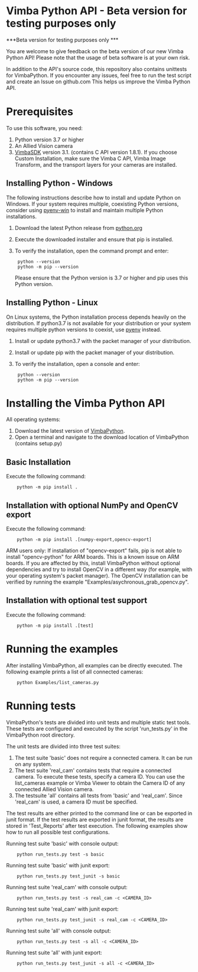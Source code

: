 Vimba Python API - Beta version for testing purposes only
===============

***Beta version for testing purposes only ***

You are welcome to give feedback on the beta version of our new Vimba Python API!
Please note that the usage of beta software is at your own risk.

In addition to the API's source code, this repository also contains unittests for VimbaPython.
If you encounter any issues, feel free to run the test script and create an Issue on github.com
This helps us improve the Vimba Python API.


Prerequisites
===============
To use this software, you need:

1. Python version 3.7 or higher
2. An Allied Vision camera
3. [VimbaSDK](https://www.alliedvision.com/en/products/software.html) version 3.1. (contains C API version 1.8.1).
If you choose Custom Installation, make sure the Vimba C API, Vimba Image Transform, and the transport layers for your cameras are installed.

Installing Python - Windows
---------------
The following instructions describe how to install and update Python on Windows. If your system requires
multiple, coexisting Python versions, consider using [pyenv-win](https://github.com/pyenv-win/pyenv-win)
to install and maintain multiple Python installations.

1. Download the latest Python release from [python.org](https://www.python.org/downloads/windows/)
2. Execute the downloaded installer and ensure that pip is installed.
3. To verify the installation, open the command prompt and enter:

        python --version
        python -m pip --version

    Please ensure that the Python version is 3.7 or higher and pip uses this Python version.


Installing Python - Linux
---------------
On Linux systems, the Python installation process depends heavily on the distribution. If python3.7
is not available for your distribution or your system requires multiple python versions
to coexist, use [pyenv](https://realpython.com/intro-to-pyenv/) instead.

1. Install or update python3.7 with the packet manager of your distribution.
2. Install or update pip with the packet manager of your distribution.
3. To verify the installation, open a console and enter:

        python --version
        python -m pip --version


Installing the Vimba Python API
===============
All operating systems:

1. Download the latest version of [VimbaPython](https://github.com/alliedvision/VimbaPython).
2. Open a terminal and navigate to the download location of VimbaPython (contains setup.py)

Basic Installation
---------------
Execute the following command:

        python -m pip install .


Installation with optional NumPy and OpenCV export
---------------
Execute the following command:

        python -m pip install .[numpy-export,opencv-export]

ARM users only: If installation of "opencv-export" fails, pip is not able to install
"opencv-python" for ARM boards. This is a known issue on ARM boards.
If you are affected by this, install VimbaPython without optional dependencies and try to install
OpenCV in a different way (for example, with your operating system's packet manager). The OpenCV installation
can be verified by running the example "Examples/asychronous_grab_opencv.py".

Installation with optional test support
---------------
Execute the following command:

        python -m pip install .[test]

Running the examples
===============
After installing VimbaPython, all examples can be directly executed. The
following example prints a list of all connected cameras:

        python Examples/list_cameras.py

Running tests
===============
VimbaPython's tests are divided into unit tests and multiple static test tools.
These tests are configured and executed by the script 'run_tests.py' in the VimbaPython root
directory.

The unit tests are divided into three test suites:
1. The test suite 'basic' does not require a connected camera. It can be run on any system.
2. The test suite 'real_cam' contains tests that require a connected camera.
   To execute these tests, specify a camera ID. You can use the list_cameras example or Vimba Viewer to obtain
   the Camera ID of any connected Allied Vision camera.
3. The testsuite 'all' contains all tests from 'basic' and 'real_cam'. Since 'real_cam' is used,
   a camera ID must be specified.

The test results are either printed to the command line or can be exported in junit format.
If the test results are exported in junit format, the results are stored in 'Test_Reports'
after test execution. The following examples show how to run all possible test configurations.

Running test suite 'basic' with console output:

        python run_tests.py test -s basic

Running test suite 'basic' with junit export:

        python run_tests.py test_junit -s basic

Running test suite 'real_cam' with console output:

        python run_tests.py test -s real_cam -c <CAMERA_ID>

Running test suite 'real_cam' with junit export:

        python run_tests.py test_junit -s real_cam -c <CAMERA_ID>

Running test suite 'all' with console output:

        python run_tests.py test -s all -c <CAMERA_ID>

Running test suite 'all' with junit export:

        python run_tests.py test_junit -s all -c <CAMERA_ID>
